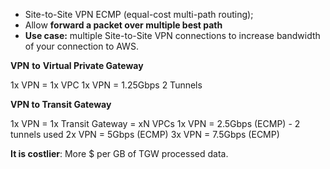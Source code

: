 - Site-to-Site VPN ECMP (equal-cost multi-path routing);
- Allow **forward a packet over multiple best path**
- **Use case:** multiple Site-to-Site VPN connections to increase bandwidth of your connection to AWS.

**VPN** **to** **Virtual Private Gateway**

1x VPN = 1x VPC
1x VPN = 1.25Gbps
2 Tunnels

**VPN to Transit Gateway**

1x VPN = 1x Transit Gateway = xN VPCs
1x VPN = 2.5Gbps (ECMP) - 2 tunnels used
2x VPN = 5Gbps (ECMP)
3x VPN = 7.5Gbps (ECMP)

**It is costlier**: More $ per GB of TGW processed data.

